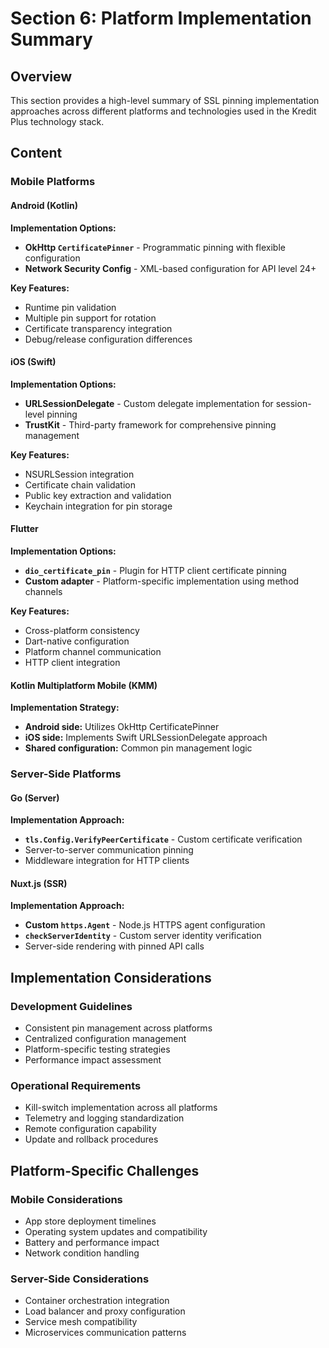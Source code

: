 # Section 6: Platform Implementation Summary

## Overview
This section provides a high-level summary of SSL pinning implementation approaches across different platforms and technologies used in the Kredit Plus technology stack.

## Content

### Mobile Platforms

#### Android (Kotlin)
**Implementation Options:**
- **OkHttp `CertificatePinner`** - Programmatic pinning with flexible configuration
- **Network Security Config** - XML-based configuration for API level 24+

**Key Features:**
- Runtime pin validation
- Multiple pin support for rotation
- Certificate transparency integration
- Debug/release configuration differences

#### iOS (Swift)
**Implementation Options:**
- **URLSessionDelegate** - Custom delegate implementation for session-level pinning
- **TrustKit** - Third-party framework for comprehensive pinning management

**Key Features:**
- NSURLSession integration
- Certificate chain validation
- Public key extraction and validation
- Keychain integration for pin storage

#### Flutter
**Implementation Options:**
- **`dio_certificate_pin`** - Plugin for HTTP client certificate pinning
- **Custom adapter** - Platform-specific implementation using method channels

**Key Features:**
- Cross-platform consistency
- Dart-native configuration
- Platform channel communication
- HTTP client integration

#### Kotlin Multiplatform Mobile (KMM)
**Implementation Strategy:**
- **Android side:** Utilizes OkHttp CertificatePinner
- **iOS side:** Implements Swift URLSessionDelegate approach
- **Shared configuration:** Common pin management logic

### Server-Side Platforms

#### Go (Server)
**Implementation Approach:**
- **`tls.Config.VerifyPeerCertificate`** - Custom certificate verification
- Server-to-server communication pinning
- Middleware integration for HTTP clients

#### Nuxt.js (SSR)
**Implementation Approach:**
- **Custom `https.Agent`** - Node.js HTTPS agent configuration
- **`checkServerIdentity`** - Custom server identity verification
- Server-side rendering with pinned API calls

## Implementation Considerations

### Development Guidelines
- Consistent pin management across platforms
- Centralized configuration management
- Platform-specific testing strategies
- Performance impact assessment

### Operational Requirements
- Kill-switch implementation across all platforms
- Telemetry and logging standardization
- Remote configuration capability
- Update and rollback procedures

## Platform-Specific Challenges

### Mobile Considerations
- App store deployment timelines
- Operating system updates and compatibility
- Battery and performance impact
- Network condition handling

### Server-Side Considerations
- Container orchestration integration
- Load balancer and proxy configuration
- Service mesh compatibility
- Microservices communication patterns

